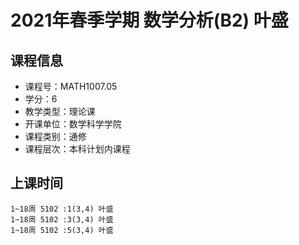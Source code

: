 # 2021年春季学期 数学分析(B2) 叶盛






## 课程信息

- 课程号：MATH1007.05
- 学分：6
- 教学类型：理论课
- 开课单位：数学科学学院
- 课程类别：通修
- 课程层次：本科计划内课程

## 上课时间

```
1~18周 5102 :1(3,4) 叶盛
1~18周 5102 :3(3,4) 叶盛
1~18周 5102 :5(3,4) 叶盛
```

